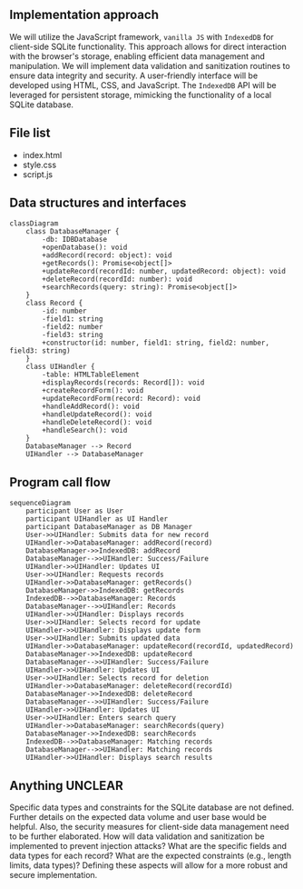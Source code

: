 ## Implementation approach

We will utilize the JavaScript framework, `vanilla JS` with `IndexedDB` for client-side SQLite functionality.  This approach allows for direct interaction with the browser's storage, enabling efficient data management and manipulation.  We will implement data validation and sanitization routines to ensure data integrity and security.  A user-friendly interface will be developed using HTML, CSS, and JavaScript.  The `IndexedDB` API will be leveraged for persistent storage, mimicking the functionality of a local SQLite database.

## File list

- index.html
- style.css
- script.js

## Data structures and interfaces

```mermaid
classDiagram
    class DatabaseManager {
        -db: IDBDatabase
        +openDatabase(): void
        +addRecord(record: object): void
        +getRecords(): Promise<object[]>
        +updateRecord(recordId: number, updatedRecord: object): void
        +deleteRecord(recordId: number): void
        +searchRecords(query: string): Promise<object[]>
    }
    class Record {
        -id: number
        -field1: string
        -field2: number
        -field3: string
        +constructor(id: number, field1: string, field2: number, field3: string)
    }
    class UIHandler {
        -table: HTMLTableElement
        +displayRecords(records: Record[]): void
        +createRecordForm(): void
        +updateRecordForm(record: Record): void
        +handleAddRecord(): void
        +handleUpdateRecord(): void
        +handleDeleteRecord(): void
        +handleSearch(): void
    }
    DatabaseManager --> Record
    UIHandler --> DatabaseManager
```

## Program call flow

```mermaid
sequenceDiagram
    participant User as User
    participant UIHandler as UI Handler
    participant DatabaseManager as DB Manager
    User->>UIHandler: Submits data for new record
    UIHandler->>DatabaseManager: addRecord(record)
    DatabaseManager->>IndexedDB: addRecord
    DatabaseManager-->>UIHandler: Success/Failure
    UIHandler->>UIHandler: Updates UI
    User->>UIHandler: Requests records
    UIHandler->>DatabaseManager: getRecords()
    DatabaseManager->>IndexedDB: getRecords
    IndexedDB-->>DatabaseManager: Records
    DatabaseManager-->>UIHandler: Records
    UIHandler->>UIHandler: Displays records
    User->>UIHandler: Selects record for update
    UIHandler->>UIHandler: Displays update form
    User->>UIHandler: Submits updated data
    UIHandler->>DatabaseManager: updateRecord(recordId, updatedRecord)
    DatabaseManager->>IndexedDB: updateRecord
    DatabaseManager-->>UIHandler: Success/Failure
    UIHandler->>UIHandler: Updates UI
    User->>UIHandler: Selects record for deletion
    UIHandler->>DatabaseManager: deleteRecord(recordId)
    DatabaseManager->>IndexedDB: deleteRecord
    DatabaseManager-->>UIHandler: Success/Failure
    UIHandler->>UIHandler: Updates UI
    User->>UIHandler: Enters search query
    UIHandler->>DatabaseManager: searchRecords(query)
    DatabaseManager->>IndexedDB: searchRecords
    IndexedDB-->>DatabaseManager: Matching records
    DatabaseManager-->>UIHandler: Matching records
    UIHandler->>UIHandler: Displays search results
```

## Anything UNCLEAR

Specific data types and constraints for the SQLite database are not defined.  Further details on the expected data volume and user base would be helpful.  Also, the security measures for client-side data management need to be further elaborated.  How will data validation and sanitization be implemented to prevent injection attacks?  What are the specific fields and data types for each record?  What are the expected constraints (e.g., length limits, data types)?  Defining these aspects will allow for a more robust and secure implementation.

